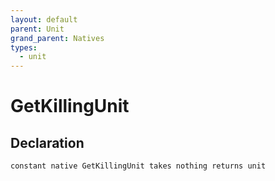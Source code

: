 ```yaml
---
layout: default
parent: Unit
grand_parent: Natives
types:
  - unit
---
```


# GetKillingUnit

## Declaration

```
constant native GetKillingUnit takes nothing returns unit
```